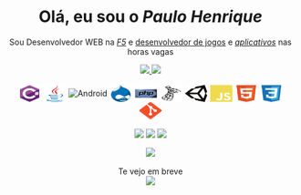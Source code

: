 <div>
  <h1 align="center">Olá, eu sou o <i>Paulo Henrique</i></a></h1>
  <p align="center">Sou Desenvolvedor WEB na <a href="https://www.ef5.com.br/"><i>F5</i></a> e <a href="https://paulohdsousa.itch.io/">desenvolvedor de jogos</a> e <a href="https://play.google.com/store/apps/developer?id=PauloHDSousa"><i>aplicativos</i></a> nas horas vagas</p>
</div>

<div align="center">
  <a href="https://github.com/PauloHDSousa">
    <img height="150em" src="https://github-readme-stats.vercel.app/api?username=PauloHDSousa&count_private=true&include_all_commits=true&show_icons=true&theme=Tokyonight&hide_border=false&show_owner=true"/>
    <img height="150em" src="https://github-readme-stats.vercel.app/api/top-langs/?username=PauloHDSousa&Tokyonight=dracula&hide_border=false&&layout=compact"/>
  </a>
</div>

<div align="center" valign="top"><br>
  
  <img align="center" alt="CSharp" height="30" width="40" src="https://raw.githubusercontent.com/devicons/devicon/master/icons/csharp/csharp-original.svg">
  <img align="center" alt="Java" height="30" width="40" src="https://raw.githubusercontent.com/devicons/devicon/master/icons/java/java-original.svg">
  <img align="center" alt="Android" height="30" width="40" src="https://cdn.jsdelivr.net/gh/devicons/devicon/icons/android/android-original.svg">  
  <img align="center" alt="Drupal" height="30" width="40" src="https://raw.githubusercontent.com/devicons/devicon/master/icons/drupal/drupal-original.svg">
  <img align="center" alt="PHP" height="30" width="40" src="https://raw.githubusercontent.com/devicons/devicon/master/icons/php/php-original.svg">
  <img align="center" alt="microsoftsqlserver" height="30" width="40" src="https://raw.githubusercontent.com/devicons/devicon/master/icons/microsoftsqlserver/microsoftsqlserver-plain.svg">
  <img align="center" alt="Unity" height="30" width="40" src="https://raw.githubusercontent.com/devicons/devicon/master/icons/unity/unity-original.svg">
  <img align="center" alt="Js" height="30" width="40" src="https://raw.githubusercontent.com/devicons/devicon/master/icons/javascript/javascript-plain.svg">
  <img align="center" alt="HTML" height="30" width="40" src="https://raw.githubusercontent.com/devicons/devicon/master/icons/html5/html5-original.svg">
  <img align="center" alt="CSS" height="30" width="40" src="https://raw.githubusercontent.com/devicons/devicon/master/icons/css3/css3-original.svg">
  
  <img align="center" alt="git" height="30" width="40" src="https://raw.githubusercontent.com/devicons/devicon/master/icons/git/git-original.svg">
</div><br>

<div align="center">
  <a href="https://paulohdsousa.itch.io/" target="_blank"><img src="https://img.shields.io/badge/Itch.io-FA5C5C?style=for-the-badge&logo=itch.io&logoColor=white"></a>
  <a href="https://play.google.com/store/apps/developer?id=PauloHDSousa" target="_blank"><img src="https://img.shields.io/badge/Google_Play-414141?style=for-the-badge&logo=google-play&logoColor=white"></a>
  <a href="mailto:paulo.ti.sousa@gmail.com"><img src="https://img.shields.io/badge/-Gmail-%23333?style=for-the-badge&logo=gmail&logoColor=white"></a>
  
  <a href="https://pt.stackoverflow.com/users/2666/paulohdsousa"><img src="https://img.shields.io/badge/Stack_Overflow-FE7A16?style=for-the-badge&logo=stack-overflow&logoColor=white"></a>
  
  
</div>

<p align="center"> 
  Te vejo em breve<br>
  <img src="https://profile-counter.glitch.me/sagar-viradiya/count.svg" />
</p>
